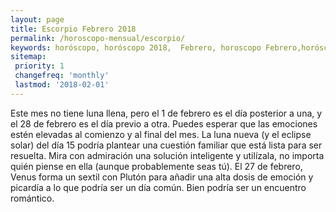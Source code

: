 ```yaml
---
layout: page
title: Escorpio Febrero 2018 
permalink: /horoscopo-mensual/escorpio/
keywords: horóscopo, horóscopo 2018,  Febrero, horoscopo Febrero,horóscopo esperanza gracia, horoscop, horóscopos gratis, horoscopo escorpio, horoscopo escorpio 2018, Tarot, Astrologia, Zodíaco, escorpio, horoscopo gratis, horoscopo del mes 
sitemap:
 priority: 1
 changefreq: 'monthly'
 lastmod: '2018-02-01'
---
```


 Este mes no tiene luna llena, pero el 1 de febrero es el día posterior a una, y el 28 de febrero es el día previo a otra. Puedes esperar que las emociones estén elevadas al comienzo y al final del mes. La luna nueva (y el eclipse solar) del día 15 podría plantear una cuestión familiar que está lista para ser resuelta. Mira con admiración una solución inteligente y utilízala, no importa quién piense en ella (aunque probablemente seas tú). El 27 de febrero, Venus forma un sextil con Plutón para añadir una alta dosis de emoción y picardía a lo que podría ser un día común. Bien podría ser un encuentro romántico. 
